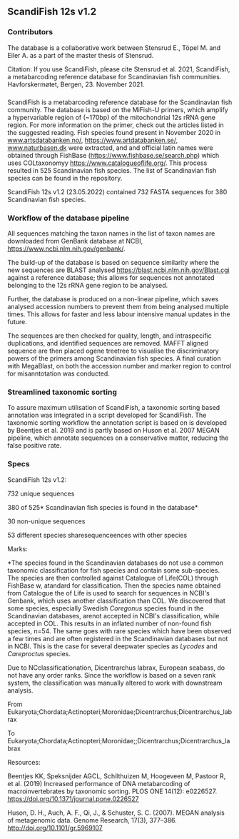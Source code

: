## ScandiFish 12s v1.2
### Contributors
The database is a collaborative work between Stensrud E., Töpel M. and Eiler A. as a part of the master thesis of Stensrud.

Citation: If you use ScandiFish, please cite Stensrud et al. 2021, ScandiFish, a metabarcoding reference database for Scandinavian fish communities. Havforskermøtet, Bergen, 23. November 2021. 
### 
ScandiFish is a metabarcoding reference database for the Scandinavian fish community.
The database is based on the MiFish-U primers, which amplify a hypervariable region of (~170bp) of the mitochondrial 12s rRNA gene region.
For more information on the primer, check out the articles listed in the suggested reading.
Fish species found present in November 2020 in www.artsdatabanken.no/, https://www.artdatabanken.se/, www.naturbasen.dk were extracted, and and official latin names were obtained through FishBase (https://www.fishbase.se/search.php) which uses COLtaxonomyy https://www.catalogueoflife.org/. This process resulted in 525 Scandinavian fish species.
The list of Scandinavian fish species can be found in the repository. 

ScandiFish 12s v1.2 (23.05.2022) contained 732 FASTA sequences for 380 Scandinavian fish species.

### Workflow of the database pipeline
All sequences matching the taxon names in the list of taxon names are downloaded from GenBank database at NCBI, https://www.ncbi.nlm.nih.gov/genbank/.

The build-up of the database is based on sequence similarity where the new sequences are BLAST analysed https://blast.ncbi.nlm.nih.gov/Blast.cgi against a reference database; this allows for sequences not annotated belonging to the 12s rRNA gene region to be analysed.

Further, the database is produced on a non-linear pipeline, which saves analysed accession numbers to prevent them from being analysed multiple times. This allows for faster and less labour intensive manual updates in the future.

The sequences are then checked for quality, length, and intraspecific duplications, and identified sequences are removed.
MAFFT aligned sequence are then placed ogene treetree to visualise the discriminatory powers of the primers among Scandinavian fish species.
A final curation with MegaBlast, on both the accession number and marker region to control for misanntotation was conducted.

### Streamlined taxonomic sorting
To assure maximum utilisation of ScandiFish, a taxonomic sorting based annotation was integrated in a script developed for ScandiFish.
The taxonomic sorting workflow the annotation script is based on is developed by Beentjes et al. 2019 and is partly based on Huson et al. 2007 MEGAN pipeline, which annotate sequences on a conservative matter, reducing the false positive rate.


### Specs
ScandiFish 12s v1.2:

732 unique sequences

380 of 525* Scandinavian fish species is found in the database*

30 non-unique sequences

53 different species sharesequenceences with other species

Marks:

*The species found in the Scandinavian databases do not use a common taxonomic classification for fish species and contain some sub-species.
The species are then controlled against Catalogue of Life(COL) through FishBase w, atandard for classification. 
Then the species name obtained from Catalogue the of Life is used to search for sequences in NCBI's Genbank, which uses another classification than COL.
We discovered that some species, especially Swedish *Coregonus* species found in the Scandinavian databases, arenot accepted in NCBI's classification, while accepted in COL.
This results in an inflated number of non-found fish species, n=54.
The same goes with rare species which have been observed a few times and are often registered in the Scandinavian databases but not in NCBI. 
This is the case for several deepwater species as *Lycodes* and *Careproctus* species.

Due to NCclassificationation, Dicentrarchus labrax, European seabass, do not have any order ranks. Since the workflow is based on a seven rank system, the classification was manually altered to work with downstream analysis.

From Eukaryota;Chordata;Actinopteri;Moronidae;Dicentrarchus;Dicentrarchus_labrax

To Eukaryota;Chordata;Actinopteri;Moronidae;;Dicentrarchus;Dicentrarchus_labrax

Resources:

Beentjes KK, Speksnijder AGCL, Schilthuizen M, Hoogeveen M, Pastoor R, et al. (2019) Increased performance of DNA metabarcoding of macroinvertebrates by taxonomic sorting. PLOS ONE 14(12): e0226527. https://doi.org/10.1371/journal.pone.0226527

Huson, D. H., Auch, A. F., Qi, J., & Schuster, S. C. (2007). MEGAN analysis of metagenomic data. Genome Research, 17(3), 377–386. http://doi.org/10.1101/gr.5969107
